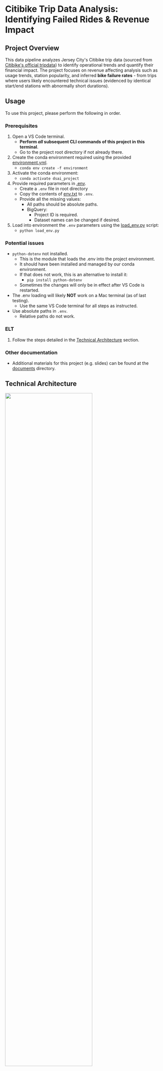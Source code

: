 # Citibike Trip Data Analysis: Identifying Failed Rides & Revenue Impact

## Project Overview
This data pipeline analyzes Jersey City's Citibike trip data (sourced from [Citibike's official tripdata](https://s3.amazonaws.com/tripdata/index.html)) to identify operational trends and quantify their financial impact. The project focuses on revenue affecting analysis such as usage trends, station popularity, and inferred **bike failure rates** - from trips where users likely encountered technical issues (evidenced by identical start/end stations with abnormally short durations).

## Usage
To use this project, please perform the following in order.
### Prerequisites
1. Open a VS Code terminal.
   - **Perform _all_ subsequent CLI commands of this project in this terminal**.
   - Go to the project root directory if not already there.
1. Create the conda environment required using the provided [environment.yml](environment.yml).
   - `conda env create -f environment`
1. Activate the conda environment:
   - `conda activate dsai_project`
1. Provide required parameters in [.env](.env).
    - Create a `.env` file in root directory
    - Copy the contents of [env.txt](env.txt) to `.env`.
    - Provide all the missing values:
      - All paths should be absolute paths.
      - BigQuery:
        - Project ID is required.
        - Dataset names can be changed if desired.
1. Load into environment the `.env` parameters using the [load_env.py](load_env.py) script:    
   - `python load_env.py`

### Potential issues
  - `python-dotenv` not installed.
    - This is the module that loads the .env into the project environment.
    - It should have been installed and managed by our conda environment.
    - If that does not work, this is an alternative to install it:
      - `pip install python-dotenv`
    - Sometimes the changes will only be in effect after VS Code is restarted.
  - The .env loading will likely **NOT** work on a Mac terminal (as of last testing).
    - Use the same VS Code terminal for all steps as instructed.
  - Use absolute paths in `.env`.
    - Relative paths do not work.

### ELT    
1. Follow the steps detailed in the [Technical Architecture](#technical-architecture) section.

### Other documentation
- Additional materials for this project (e.g. slides) can be found at the [documents](./documents) directory.

## Technical Architecture

<img src="https://github.com/user-attachments/assets/f86ed486-b8c7-429c-a93b-fd89655e572e" width="75%" />


The solution implements a Extract Load Transform (**ELT**) data stack:

1. **[Ingestion & Storage](./citibike-ingestion/README.md)**
   - Raw CSV tripdata loaded into DuckDB for initial processing
   - Meltano extracts from DuckDB for loading to BigQuery

1. **[Transformation](./citibike_dbt/README.md)**
   - dbt models structure the data into a Star Schema:
     - 1 fact table (`fact_trips`)
     - 4 dimension tables (`dim_stations`, `dim_bike_types`, `dim_membership_types`, `price_plans`)

1. **[Orchestration](./dagster_citibike/README.md)**
   - Dagster connects and automates ELT pipeline:
     - Triggers Meltano extracts/loads
     - Triggers dbt transformations

## Business Value
- **[Analysis](./Analysis/README.md)**
  - Analyse Usage Trends throughout the Day
     - Avg Trip Count per Day in 15 mins intervals, seperated by weekdays and weekends
  - Revenue Insights
     - Look into the Revenue and Trip Count Composition by Membership and Bike Type
  - Start and End Station Popularity
     - Look into heat maps of popular bike stations based on latitude, longitude, station names, and total count of start and end times
  - Anomaly Detection
     - Detect outliers based on duration_minutes and distance_metres

- **Further actions for business consideration**
   - Introduce Time-Based Pricing
      - Implement dynamic pricing (e.g., slightly higher fares during peak hours for casual users)
   - Time-Based Bike Redistribution
      - Ensure sufficient bike availability at key stations before peak commute hours on weekdays
   - Identify operational issues costing revenue.
   - Identify problematic stations needing further investigation.
   - Improve customer experience by reducing failed rides.
   - Optimize bike redistribution strategies.
